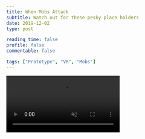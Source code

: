 ```yaml
---
title: When Mobs Attack
subtitle: Watch out for these pesky place holders
date: 2019-12-02
type: post

reading_time: false
profile: false
commentable: false

tags: ["Prototype", "VR", "Mobs"]
---
```

<div class="video_thing">
    <video muted autoplay="" name="media" loop=""><source src="https://thumbs.gfycat.com/ElderlyMagnificentDuck-mobile.mp4" type="video/mp4"></video>
</div>

<!--more-->

